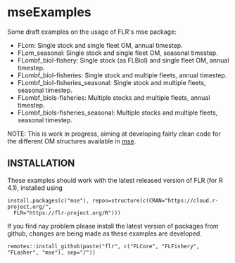 # mseExamples

Some draft examples on the usage of FLR's mse package:

- FLom: Single stock and single fleet OM, annual timestep.
- FLom_seasonal: Single stock and single fleet OM, seasonal timestep.
- FLombf_biol-fishery: Single stock (as FLBiol) and single fleet OM, annual timestep.
- FLombf_biol-fisheries: Single stock and multiple fleets, annual timestep.
- FLombf_biol-fisheries_seasonal: Single stock and multiple fleets, seasonal timestep.
- FLombf_biols-fisheries: Multiple stocks and multiple fleets, annual timestep.
- FLombf_biols-fisheries_seasonal: Multiple stocks and multiple fleets, seasonal timestep.

NOTE: This is work in progress, aiming at developing fairly clean code for the different OM structures available in [mse](https://github.com/flr/mse).

## INSTALLATION

These examples should work with the latest released version of FLR (for R 4.1), installed using

```
install.packages(c("mse"), repos=structure(c(CRAN="https://cloud.r-project.org/",
  FLR="https://flr-project.org/R")))
```

If you find nay problem please install the latest version of packages from github, changes are being made as these examples are developed.

```
remotes::install_github(paste("flr", c("FLCore", "FLFishery", "FLasher", "mse"), sep="/"))
```
